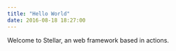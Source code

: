 ```yaml
---
title: "Hello World"
date: 2016-08-18 18:27:00
---
```


Welcome to Stellar, an web framework based in actions.
